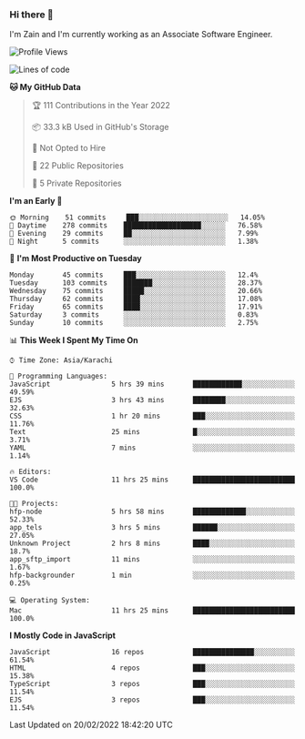 ### Hi there 👋

I'm Zain and I'm currently working as an Associate Software Engineer.

<!--START_SECTION:waka-->
![Profile Views](http://img.shields.io/badge/Profile%20Views-0-blue)

![Lines of code](https://img.shields.io/badge/From%20Hello%20World%20I%27ve%20Written-3%20Million%20lines%20of%20code-blue)

**🐱 My GitHub Data** 

> 🏆 111 Contributions in the Year 2022
 > 
> 📦 33.3 kB Used in GitHub's Storage 
 > 
> 🚫 Not Opted to Hire
 > 
> 📜 22 Public Repositories 
 > 
> 🔑 5 Private Repositories  
 > 
**I'm an Early 🐤** 

```text
🌞 Morning    51 commits     ███░░░░░░░░░░░░░░░░░░░░░░   14.05% 
🌆 Daytime    278 commits    ███████████████████░░░░░░   76.58% 
🌃 Evening    29 commits     ██░░░░░░░░░░░░░░░░░░░░░░░   7.99% 
🌙 Night      5 commits      ░░░░░░░░░░░░░░░░░░░░░░░░░   1.38%

```
📅 **I'm Most Productive on Tuesday** 

```text
Monday       45 commits     ███░░░░░░░░░░░░░░░░░░░░░░   12.4% 
Tuesday      103 commits    ███████░░░░░░░░░░░░░░░░░░   28.37% 
Wednesday    75 commits     █████░░░░░░░░░░░░░░░░░░░░   20.66% 
Thursday     62 commits     ████░░░░░░░░░░░░░░░░░░░░░   17.08% 
Friday       65 commits     ████░░░░░░░░░░░░░░░░░░░░░   17.91% 
Saturday     3 commits      ░░░░░░░░░░░░░░░░░░░░░░░░░   0.83% 
Sunday       10 commits     ░░░░░░░░░░░░░░░░░░░░░░░░░   2.75%

```


📊 **This Week I Spent My Time On** 

```text
⌚︎ Time Zone: Asia/Karachi

💬 Programming Languages: 
JavaScript               5 hrs 39 mins       ████████████░░░░░░░░░░░░░   49.59% 
EJS                      3 hrs 43 mins       ████████░░░░░░░░░░░░░░░░░   32.63% 
CSS                      1 hr 20 mins        ███░░░░░░░░░░░░░░░░░░░░░░   11.76% 
Text                     25 mins             █░░░░░░░░░░░░░░░░░░░░░░░░   3.71% 
YAML                     7 mins              ░░░░░░░░░░░░░░░░░░░░░░░░░   1.14%

🔥 Editors: 
VS Code                  11 hrs 25 mins      █████████████████████████   100.0%

🐱‍💻 Projects: 
hfp-node                 5 hrs 58 mins       █████████████░░░░░░░░░░░░   52.33% 
app_tels                 3 hrs 5 mins        ██████░░░░░░░░░░░░░░░░░░░   27.05% 
Unknown Project          2 hrs 8 mins        ████░░░░░░░░░░░░░░░░░░░░░   18.7% 
app_sftp_import          11 mins             ░░░░░░░░░░░░░░░░░░░░░░░░░   1.67% 
hfp-backgrounder         1 min               ░░░░░░░░░░░░░░░░░░░░░░░░░   0.25%

💻 Operating System: 
Mac                      11 hrs 25 mins      █████████████████████████   100.0%

```

**I Mostly Code in JavaScript** 

```text
JavaScript               16 repos            ███████████████░░░░░░░░░░   61.54% 
HTML                     4 repos             ███░░░░░░░░░░░░░░░░░░░░░░   15.38% 
TypeScript               3 repos             ███░░░░░░░░░░░░░░░░░░░░░░   11.54% 
EJS                      3 repos             ███░░░░░░░░░░░░░░░░░░░░░░   11.54%

```



 Last Updated on 20/02/2022 18:42:20 UTC
<!--END_SECTION:waka-->

<!--
**ZainAmjad68/ZainAmjad68** is a ✨ _special_ ✨ repository because its `README.md` (this file) appears on your GitHub profile.

Here are some ideas to get you started:

- 🔭 I’m currently working on ...
- 🌱 I’m currently learning ...
- 👯 I’m looking to collaborate on ...
- 🤔 I’m looking for help with ...
- 💬 Ask me about ...
- 📫 How to reach me: ...
- 😄 Pronouns: ...
- ⚡ Fun fact: ...
-->
